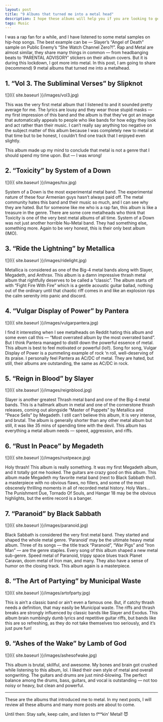 ```yaml
---
layout: post
title: "9 Albums that turned me into a metal head"
description: I hope these albums will help you if you are looking to get into the most harsh and violent genre of music
tags: Music
---
```


I was a rap fan for a while, and I have listened to some metal samples on hip-hop songs. The best example can be — Slayer’s “Angel of Death” sample on Public Enemy’s “She Watch Channel Zero?!”. Rap and Metal are almost similar, they share many things in common — from headbanging beats to ‘PARENTAL ADVISORY’ stickers on their album covers. But it is during this lockdown, I got more into metal. In this post, I am going to share (recommend) 9 metal albums that turned me into a metalhead.


## 1. “Vol 3. The Subliminal Verses” by Slipknot

![]({{ site.baseurl }}/images/vol3.jpg)

This was the very first metal album that I listened to and it sounded pretty average for me. The lyrics are lousy and they wear those stupid masks — my first impression of this band and the album is that they’ve got an image that automatically appeals to people who like bands for how edgy they look and act rather than their music. I can’t really say anything too negative on the subject matter of this album because I was completely new to metal at that time but to be honest, I couldn’t find one track that I enjoyed even slightly.

This album made up my mind to conclude that metal is not a genre that I should spend my time upon. But — I was wrong!

## 2. “Toxicity” by System of a Down

![]({{ site.baseurl }}/images/tox.jpg)

System of a Down is the most experimental metal band. The experimental nature of these four Armenian guys hasn’t always paid off. The metal community hates this band and their music so much, and I can see why they are hated. But for someone like me who is a rap fan, this album is like a treasure in the genre. There are some core metalheads who think that Toxicity is one of the very best metal albums of all time. System of a Down was not just another horrible Nu-Metal band. They had something else, something more. Again to be very honest, this is their only best album (IMO).


## 3. “Ride the Lightning” by Metallica

![]({{ site.baseurl }}/images/ridelight.jpg)

Metallica is considered as one of the Big-4 metal bands along with Slayer, Megadeth, and Anthrax. This album is a damn impressive thrash metal album that rightfully deserves to be called a “classic”. The album starts off with “Fight Fire With Fire” which is a gentle acoustic guitar ballad, nothing out of the ordinary until that chaotic riff comes in and like an explosion rips the calm serenity into panic and discord.


## 4. “Vulgar Display of Power” by Pantera

![]({{ site.baseurl }}/images/vulgarpantera.jpg)

I find it interesting when I see metalheads on Reddit hating this album and some even call this — “Most overrated album by the most overrated band”. But I think Pantera managed to distill down the powerful essence of metal. This album is best to feel motivated or powerful (lol!). Song for song, Vulgar Display of Power is a pummeling example of rock ‘n roll, well-deserving of its praise. I personally feel Pantera as AC/DC of metal. They are hated, but still, their albums are outstanding, the same as AC/DC in rock.


## 5. “Reign in Blood” by Slayer

![]({{ site.baseurl }}/images/reignblood.jpg)

Slayer is another greatest Thrash metal band and one of the Big-4 metal bands. This is a hallmark album in metal and one of the cornerstone thrash releases, coming out alongside “Master of Puppets” by Metallica and “Peace Sells” by Megadeth. I still can’t believe this album, It is very intense, and brutal. The album is generally shorter than any other metal album but still, it was like 35 mins of spending time with the devil. This album has everything a metal album needs — speed, aggression, and riffs.


## 6. “Rust In Peace” by Megadeth

![]({{ site.baseurl }}/images/rustpeace.jpg)

Holy thrash! This album is really something. It was my first Megadeth album, and it totally got me hooked. The guitars are crazy good on this album. This album made Megadeth my favorite metal band (next to Black Sabbath tho!). a masterpiece with no obvious flaws, no fillers, and some of the most obscenely thrilling moments in all of recorded metal history. Holy Wars… The Punishment Due, Tornado Of Souls, and Hangar 18 may be the obvious highlights, but the entire record is a banger.


## 7. “Paranoid” by Black Sabbath

![]({{ site.baseurl }}/images/paranoid.jpg)

Black Sabbath is considered the very first metal band. They started and shaped the whole metal genre. ‘Paranoid’ may be the ultimate heavy metal album. Three of its songs — the title track “Paranoid”, “War Pigs” and “Iron Man” — are the genre staples. Every song of this album shaped a new metal sub-genre. Speed metal of Paranoid, trippy space blues track Planet Caravan, doom metal of Iron man, and many. They also have a sense of humor on the closing track. This album again is a masterpiece.


## 8. “The Art of Partying” by Municipal Waste

![]({{ site.baseurl }}/images/artofparty.jpg)

This is ain’t a classic band or ain’t even a famous one. But, if catchy thrash needs a definition, that may easily be Municipal waste. The riffs and thrash breaks are strongly influenced by classic bands like Slayer and Exodus. This album brain numbingly dumb lyrics and repetitive guitar riffs, but bands like this are so refreshing, as they do not take themselves too seriously, and it’s just pure fun!

## 9. “Ashes of the Wake” by Lamb of God

![]({{ site.baseurl }}/images/ashesofwake.jpg)

This album is brutal, skillful, and awesome. My bones and brain got crushed while listening to this album, lol. I liked their own style of metal and overall songwriting. The guitars and drums are just mind-blowing. The perfect balance among the drums, bass, guitars, and vocal is outstanding — not too noisy or heavy, but clean and powerful.

---

These are the albums that introduced me to metal. In my next posts, I will review all these albums and many more posts are about to come.

Until then: Stay safe, keep calm, and listen to f**kin’ Metal! 😈
